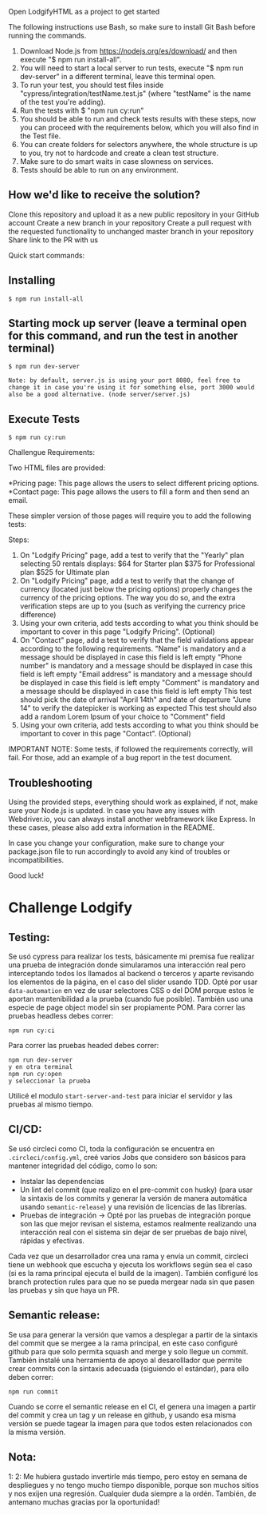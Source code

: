 Open LodgifyHTML as a project to get started

The following instructions use Bash, so make sure to install Git Bash before running the commands.

1. Download Node.js from https://nodejs.org/es/download/ and then execute "$ npm run install-all". 
2. You will need to start a local server to run tests, execute "$ npm run dev-server" in a different terminal, leave this terminal open.
3. To run your test, you should test files inside "cypress/integration/testName.test.js" (where "testName" is the name of the test you're adding).
4. Run the tests with $ "npm run cy:run"
5. You should be able to run and check tests results with these steps, now you can proceed with the requirements below, which you will also find in the Test file.
6. You can create folders for selectors anywhere, the whole structure is up to you, try not to hardcode and create a clean test structure.
7. Make sure to do smart waits in case slowness on services.
8. Tests should be able to run on any environment.

## How we'd like to receive the solution?

Clone this repository and upload it as a new public repository in your GitHub account
Create a new branch in your repository
Create a pull request with the requested functionality to unchanged master branch in your repository
Share link to the PR with us

Quick start commands:
## Installing
```
$ npm run install-all
```
## Starting mock up server (leave a terminal open for this command, and run the test in another terminal)
```
$ npm run dev-server

Note: by default, server.js is using your port 8080, feel free to change it in case you're using it for something else, port 3000 would also be a good alternative. (node server/server.js)
```
## Execute Tests
```
$ npm run cy:run
```

Challengue Requirements:

Two HTML files are provided:

*Pricing page: This page allows the users to select different pricing options.
*Contact page: This page allows the users to fill a form and then send an email.

These simpler version of those pages will require you to add the following tests:

Steps:

1. On "Lodgify Pricing" page, add a test to verify that the "Yearly" plan selecting 50 rentals displays: 
   $64 for Starter plan
   $375 for Professional plan
   $525 for Ultimate plan
2. On "Lodgify Pricing" page, add a test to verify that the change of currency (located just below the pricing options) properly changes the currency of the pricing options. 
   The way you do so, and the extra verification steps are up to you (such as verifying the currency price difference)
3. Using your own criteria, add tests according to what you think should be important to cover in this page "Lodgify Pricing". (Optional)
4. On "Contact" page, add a test to verify that the field validations appear according to the following requirements. 
   "Name" is mandatory and a message should be displayed in case this field is left empty
   "Phone number" is mandatory and a message should be displayed in case this field is left empty
   "Email address" is mandatory and a message should be displayed in case this field is left empty
   "Comment" is mandatory and a message should be displayed in case this field is left empty
   This test should pick the date of arrival "April 14th" and date of departure "June 14" to verify the datepicker is working as expected
   This test should also add a random Lorem Ipsum of your choice to "Comment" field
5. Using your own criteria, add tests according to what you think should be important to cover in this page "Contact". (Optional)


IMPORTANT NOTE: Some tests, if followed the requirements correctly, will fail. For those, add an example of a bug report in the test document. 


## Troubleshooting

Using the provided steps, everything should work as explained, if not, make sure your Node.js is updated. In case you have any issues with Webdriver.io, you can always install another webframework like Express. In these cases, please also add extra information in the README. 

In case you change your configuration, make sure to change your package.json file to run accordingly to avoid any kind of troubles or incompatibilities.

Good luck!

# Challenge Lodgify
## Testing:
Se usó cypress para realizar los tests, básicamente mi premisa fue realizar una prueba de integración donde simularamos una interacción real pero interceptando todos los llamados al backend o terceros y aparte revisando los elementos de la página, en el caso del slider usando TDD. Opté por usar `data-automation` en vez de usar selectores CSS o del DOM porque estos le aportan mantenibilidad a la prueba (cuando fue posible). También uso una especie de page object model sin ser propiamente POM.
Para correr las pruebas headless debes correr:
```
npm run cy:ci
```
Para correr las pruebas headed debes correr:
```
npm run dev-server
y en otra terminal
npm run cy:open
y seleccionar la prueba
```

Utilicé el modulo `start-server-and-test` para iniciar el servidor y las pruebas al mismo tiempo.
## CI/CD:
Se usó circleci como CI, toda la configuración se encuentra en `.circleci/config.yml`, creé varios Jobs que considero son básicos para mantener integridad del código, como lo son:
- Instalar las dependencias
- Un lint del commit (que realizo en el pre-commit con husky) (para usar la sintaxis de los commits y generar la versión de manera automática usando `semantic-release`) y una revisión de licencias de las librerías.
- Pruebas de integración -> Opté por las pruebas de integración porque son las que mejor revisan el sistema, estamos realmente realizando una interacción real con el sistema sin dejar de ser pruebas de bajo nivel, rápidas y efectivas.

Cada vez que un desarrollador crea una rama y envía un commit, circleci tiene un webhook que escucha y ejecuta los workflows según sea el caso (si es la rama principal ejecuta el build de la imagen).
También configuré los branch protection rules para que no se pueda mergear nada sin que pasen las pruebas y sin que haya un PR.

## Semantic release:
Se usa para generar la versión que vamos a desplegar a partir de la sintaxis del commit que se mergee a la rama principal, en este caso configuré github para que solo permita squash and merge y solo llegue un commit. También instalé una herramienta de apoyo al desarolllador que permite crear commits con la sintaxis adecuada (siguiendo el estándar), para ello deben correr:
```
npm run commit
```
Cuando se corre el semantic release en el CI, el genera una imagen a partir del commit y crea un tag y un release en github, y usando esa misma versión se puede tagear la imagen para que todos esten relacionados con la misma versión.

## Nota:
1: 
2: Me hubiera gustado invertirle más tiempo, pero estoy en semana de despliegues y no tengo mucho tiempo disponible, porque son muchos sitios y nos exijen una regresión. Cualquier duda siempre a la ordén. También, de antemano muchas gracias por la oportunidad!
